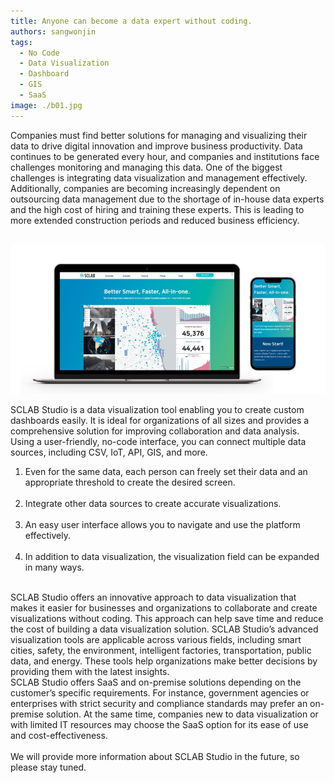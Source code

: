 ```yaml
---
title: Anyone can become a data expert without coding.
authors: sangwonjin
tags:   
  - No Code
  - Data Visualization
  - Dashboard
  - GIS
  - SaaS
image: ./b01.jpg
---
```


Companies must find better solutions for managing and visualizing their data to drive digital innovation and improve business productivity. Data continues to be generated every hour, and companies and institutions face challenges monitoring and managing this data. One of the biggest challenges is integrating data visualization and management effectively. Additionally, companies are becoming increasingly dependent on outsourcing data management due to the shortage of in-house data experts and the high cost of hiring and training these experts. This is leading to more extended construction periods and reduced business efficiency.
<br/><br/>

![SCLAB Thumbnail](./b01.jpg)

SCLAB Studio is a data visualization tool enabling you to create custom dashboards easily. It is ideal for organizations of all sizes and provides a comprehensive solution for improving collaboration and data analysis. Using a user-friendly, no-code interface, you can connect multiple data sources, including CSV, IoT, API, GIS, and more.
<br/>

1. Even for the same data, each person can freely set their data and an appropriate threshold to create the desired screen.
 <br/><br/>
2. Integrate other data sources to create accurate visualizations.
 <br/><br/>
3. An easy user interface allows you to navigate and use the platform effectively.
 <br/><br/>
4. In addition to data visualization, the visualization field can be expanded in many ways.
 <br/><br/>

SCLAB Studio offers an innovative approach to data visualization that makes it easier for businesses and organizations to collaborate and create visualizations without coding. This approach can help save time and reduce the cost of building a data visualization solution. SCLAB Studio’s advanced visualization tools are applicable across various fields, including smart cities, safety, the environment, intelligent factories, transportation, public data, and energy. These tools help organizations make better decisions by providing them with the latest insights.
<br/> 
SCLAB Studio offers SaaS and on-premise solutions depending on the customer’s specific requirements. For instance, government agencies or enterprises with strict security and compliance standards may prefer an on-premise solution. At the same time, companies new to data visualization or with limited IT resources may choose the SaaS option for its ease of use and cost-effectiveness.
<br/><br/>
We will provide more information about SCLAB Studio in the future, so please stay tuned.
